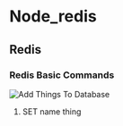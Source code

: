 # Node_redis

## Redis

### Redis Basic Commands

![Add Things To Database](https://img.shields.io/badge/-Custom%20Text-#00ff00?style=flat-square&logo=appveyor&logoColor=white&labelColor=black)

1. SET name thing
